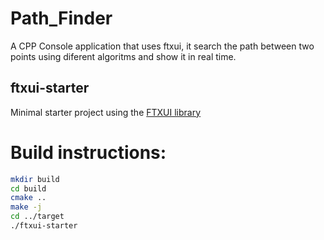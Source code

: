 # Path_Finder
A CPP Console application that uses ftxui, it search the path between two points using diferent algoritms and show it in real time.


ftxui-starter
-------------

Minimal starter project using the [FTXUI library](https://github.com/ArthurSonzogni/ftxui)


# Build instructions:
~~~bash
mkdir build
cd build
cmake ..
make -j
cd ../target
./ftxui-starter
~~~
